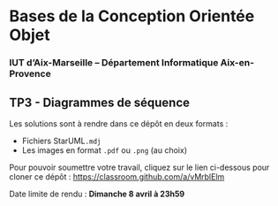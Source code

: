 # Bases de la Conception Orientée Objet

### IUT d’Aix-Marseille – Département Informatique Aix-en-Provence

## TP3 - Diagrammes de séquence

Les solutions sont à rendre dans ce dépôt en deux formats :
* Fichiers StarUML`.mdj` 
* Les images en format `.pdf` ou `.png` (au choix)

Pour pouvoir soumettre votre travail, cliquez sur le lien ci-dessous pour cloner ce dépôt : https://classroom.github.com/a/vMrblElm

Date limite de rendu : **Dimanche 8 avril à 23h59**
